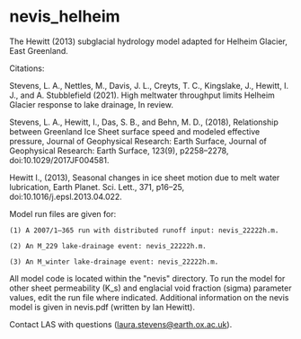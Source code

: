 # nevis_helheim
The Hewitt (2013) subglacial hydrology model adapted for Helheim Glacier, East Greenland.

Citations:

Stevens, L. A., Nettles, M., Davis, J. L., Creyts, T. C., Kingslake, J., Hewitt, I. J., and A. Stubblefield (2021). High meltwater throughput limits Helheim Glacier response to lake drainage, In review.

Stevens, L. A., Hewitt, I., Das, S. B., and Behn, M. D., (2018), Relationship between Greenland Ice Sheet surface speed and modeled effective pressure, Journal of Geophysical Research: Earth Surface, Journal of Geophysical Research: Earth Surface, 123(9), p2258–2278, doi:10.1029/2017JF004581.

Hewitt I., (2013), Seasonal changes in ice sheet motion due to melt water lubrication, Earth Planet. Sci. Lett., 371, p16–25, doi:10.1016/j.epsl.2013.04.022.

Model run files are given for:
    
    (1) A 2007/1–365 run with distributed runoff input: nevis_22222h.m.
    
    (2) An M_229 lake-drainage event: nevis_22222h.m. 
    
    (3) An M_winter lake-drainage event: nevis_22222h.m. 
    
All model code is located within the "nevis" directory. To run the model for other sheet permeability (K_s) and englacial void fraction (sigma) parameter values, edit the run file where indicated. Additional information on the nevis model is given in nevis.pdf (written by Ian Hewitt).

Contact LAS with questions (laura.stevens@earth.ox.ac.uk).

